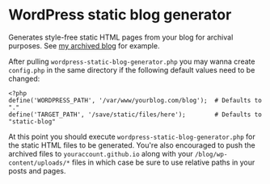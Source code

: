 WordPress static blog generator
===============================

Generates style-free static HTML pages from your blog for archival purposes.  See [my archived blog](http://mondalaci.github.io/) for example.

After pulling `wordpress-static-blog-generator.php` you may wanna create `config.php` in the same directory if the following default values need to be changed:

```
<?php
define('WORDPRESS_PATH', '/var/www/yourblog.com/blog');  # Defaults to "."
define('TARGET_PATH', '/save/static/files/here');        # Defaults to "static-blog"
```

At this point you should execute `wordpress-static-blog-generator.php` for the static HTML files to be generated.  You're also encouraged to push the archived files to `youraccount.github.io` along with your `/blog/wp-content/uploads/*` files in which case be sure to use relative paths in your posts and pages.
